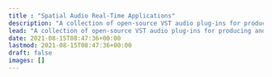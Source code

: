 ```yaml
---
title : "Spatial Audio Real-Time Applications"
description: "A collection of open-source VST audio plug-ins for producing and reproducing spatial sound scenes."
lead: "A collection of open-source VST audio plug-ins for producing and reproducing spatial sound scenes."
date: 2021-08-15T08:47:36+00:00
lastmod: 2021-08-15T08:47:36+00:00
draft: false
images: []
---
```

